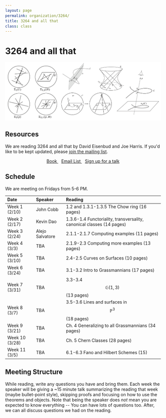 ```yaml
---
layout: page
permalink: organization/3264/
title: 3264 and all that
class: class
---
```


# 3264 and all that
![GOS](/images/projects/3264.jpg "Various illustrations from 3264 and all that.")

## Resources
We are reading 3264 and all that by David Eisenbud and Joe Harris. If you'd like to be kept updated, please [join the mailing list](https://groups.google.com/a/g-groups.wisc.edu/g/3264).

<div class="button-container" style="text-align: center">
    <a href="https://scholar.harvard.edu/files/joeharris/files/000-final-3264.pdf" class="button" style="margin:5px">
    <i class="fas fa-book" aria-hidden="true"></i>
    Book
    </a>
    <a href="https://groups.google.com/a/g-groups.wisc.edu/g/3264" class="button" style="margin:5px">
    <i class="fas fa-envelope" aria-hidden="true"></i>
    Email List
    </a>
    <a href="" class="button" style="margin:5px">
    <i class="fas fa-chalkboard-teacher" aria-hidden="true"></i>
    Sign up for a talk
    </a>
    
</div>

## Schedule 

We are meeting on Fridays from 5-6 PM.

| Date                    | Speaker      | Reading |
| :---------              | :---------  | :-----  |
| Week 1 (2/10)   | John Cobb  | 1.2 and 1.3.1-1.3.5 The Chow ring (16 pages)  |  
| Week 2 (2/17) | Kevin Dao | 1.3.6-1.4 Functoriality, transversality, canonical classes (14 pages) |
| Week 3 (2/24)  | Alejo Salvatore | 2.1.1-2.1.7 Computing examples (11 pages) |
| Week 4 (3/3)  | TBA | 2.1.9-2.3 Computing more examples (13 pages) |
| Week 5 (3/10)  | TBA | 2.4-2.5 Curves on Surfaces (10 pages) |
| Week 6 (3/24)  | TBA | 3.1-3.2 Intro to Grassmannians (17 pages) |
| Week 7 (3/31)  | TBA | 3.3-3.4 $$\mathbb{G}(1,3)$$ (13 pages) |
| Week 8 (3/7)  | TBA | 3.5-3.6 Lines and surfaces in $$\mathbb{P}^3$$ (18 pages) |
| Week 9 (3/21)  | TBA | Ch. 4 Generalizing to all Grassmannians (34 pages) |
| Week 10 (3/28) | TBA | Ch. 5 Chern Classes   (28 pages) |
| Week 11 (3/5) | TBA | 6.1-6.3 Fano and Hilbert Schemes (15) |

## Meeting Structure
While reading, write any questions you have and bring them. Each week the speaker will be giving a ~15 minute talk summarizing the reading that week (maybe bullet-point style), skipping proofs and focusing on how to use the theorems and objects. Note that being the speaker does *not* mean you are expected to know everything -- You can have lots of questions too. After, we can all discuss questions we had on the reading. 